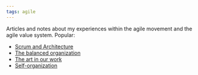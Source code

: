 ```yaml
---
tags: agile
---
```

Articles and notes about my experiences within the agile movement and the agile value system. Popular:

- [Scrum and Architecture](/2011-06-27-scrum-and-architecture/)
- [The balanced organization](/2017-02-26-balanced-organization/)
- [The art in our work](/2012-08-31-art-in-work/)
- [Self-organization](/2013-03-26-self-organization/)

